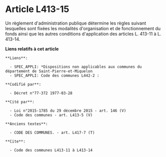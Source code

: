 # Article L413-15

Un règlement d'administration publique détermine les règles suivant lesquelles sont fixées les modalités d'organisation et de
fonctionnement du fonds ainsi que les autres conditions d'application des articles L. 413-11 à L. 413-14.

**Liens relatifs à cet article**

	**Liens**:

	  - SPEC_APPLI: *Dispositions non applicables aux communes du département de Saint-Pierre-et-Miquelon
	  - SPEC_APPLI: Code des communes L442-2 :

	**Codifié par**:

	  - Décret n°77-372 1977-03-28

	**Cité par**:

	  - Loi n°2015-1785 du 29 décembre 2015 - art. 146 (V)
	  - Code des communes - art. L413-5 (V)

	**Anciens textes**:

	  - CODE DES COMMUNES. - art. L417-7 (T)

	**Cite**:

	  - Code des communes L413-11 à L413-14
